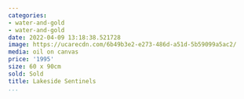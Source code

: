 ```yaml
---
categories:
- water-and-gold
- water-and-gold
date: 2022-04-09 13:18:38.521728
image: https://ucarecdn.com/6b49b3e2-e273-486d-a51d-5b59099a5ac2/
media: oil on canvas
price: '1995'
size: 60 x 90cm
sold: Sold
title: Lakeside Sentinels
...
```

